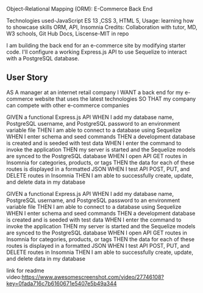  Object-Relational Mapping (ORM): E-Commerce Back End

Technologies used-JavaScript ES 13 ,CSS 3, HTML 5, 
Usage: learning how to showcase skills ORM, API, Insomnia
Credits: Collaboration with tutor, MD, W3 schools, Git Hub Docs, 
Liscense-MIT in repo



 I am building the back end for an e-commerce site by modifying starter code. I'll configure a working Express.js API to use Sequelize to interact with a PostgreSQL database.


## User Story


AS A manager at an internet retail company
I WANT a back end for my e-commerce website that uses the latest technologies
SO THAT my company can compete with other e-commerce companies




GIVEN a functional Express.js API
WHEN I add my database name, PostgreSQL username, and PostgreSQL password to an environment variable file
THEN I am able to connect to a database using Sequelize
WHEN I enter schema and seed commands
THEN a development database is created and is seeded with test data
WHEN I enter the command to invoke the application
THEN my server is started and the Sequelize models are synced to the PostgreSQL database
WHEN I open API GET routes in Insomnia for categories, products, or tags
THEN the data for each of these routes is displayed in a formatted JSON
WHEN I test API POST, PUT, and DELETE routes in Insomnia
THEN I am able to successfully create, update, and delete data in my database

GIVEN a functional Express.js API
WHEN I add my database name, PostgreSQL username, and PostgreSQL password to an environment variable file
THEN I am able to connect to a database using Sequelize
WHEN I enter schema and seed commands
THEN a development database is created and is seeded with test data
WHEN I enter the command to invoke the application
THEN my server is started and the Sequelize models are synced to the PostgreSQL database
WHEN I open API GET routes in Insomnia for categories, products, or tags
THEN the data for each of these routes is displayed in a formatted JSON
WHEN I test API POST, PUT, and DELETE routes in Insomnia
THEN I am able to successfully create, update, and delete data in my database


link for readme video:https://www.awesomescreenshot.com/video/27746108?key=0fada716c7b6160671e5407e5b49a344
